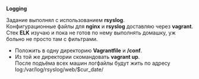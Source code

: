 **Logging**

Задание выполнял с использованием **rsyslog**.  
Конфигурационные файлы для **nginx** и **rsyslog** доставляю через **vagrant**.  
Стек **ELK** изучаю и пока не готов по нему выполнять домашку, уж больно не просто там с фильтрами. 
- Положить в одну директорию **Vagrantfile** и **/conf**.
- Из той же директории скомандовать **vagrant up**.  
После подъёма всех машин логфайлы будут жить по адресу log:/var/log/rsyslog/web/$cur_date/
